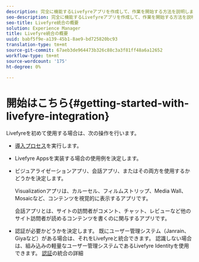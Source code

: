 ```yaml
---
description: 完全に機能するLivefyreアプリを作成して、作業を開始する方法を説明します。 そのアプリを作成して、基本的な認証、ソーシャルシェア、イベントの追跡を処理します。
seo-description: 完全に機能するLivefyreアプリを作成して、作業を開始する方法を説明します。 そのアプリを作成して、基本的な認証、ソーシャルシェア、イベントの追跡を処理します。
seo-title: Livefyre統合の概要
solution: Experience Manager
title: Livefyre統合の概要
uuid: babf5f9e-a139-45b1-8ae9-bd725820bc93
translation-type: tm+mt
source-git-commit: 67aeb3de964473b326c88c3a3f81ff48a6a12652
workflow-type: tm+mt
source-wordcount: '175'
ht-degree: 0%

---
```



# 開始はこちら{#getting-started-with-livefyre-integration}

Livefyreを初めて使用する場合は、次の操作を行います。

* [導入プロセス](../c-getting-started/c-implementation-process/c-implementation-process.md#c_implementation_process)を実行します。
* Livefyre Appsを実装する場合の使用例を決定します。
* ビジュアライゼーションアプリ、会話アプリ、またはその両方を使用するかどうかを決定します。

   Visualizationアプリは、カルーセル、フィルムストリップ、Media Wall、Mosaicなど、コンテンツを視覚的に表示するアプリです。

   会話アプリとは、サイトの訪問者がコメント、チャット、レビューなど他のサイト訪問者が読めるコンテンツを書くのに関与するアプリです。

* 認証が必要かどうかを決定します。 既にユーザー管理システム（Janrain、Giyaなど）がある場合は、それをLivefyreと統合できます。 認識しない場合は、組み込みの軽量なユーザー管理システムであるLivefyre Identityを使用できます。 [認証](../t-about-identity-integration/t-about-identity-integration.md#t_about_identity_integration)の統合の詳細

